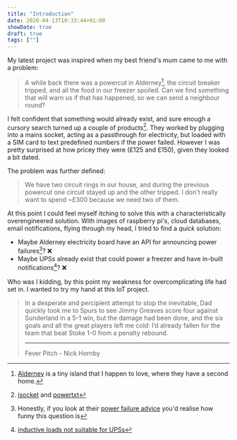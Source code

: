 ```yaml
---
title: "Introduction"
date: 2020-04-13T10:33:44+01:00
showDate: true
draft: true
tags: [""]
---
```


My latest project was inspired when my best friend's mum came to me with a problem:

> A while back there was a powercut in Alderney[^1], the circuit breaker tripped, and all the food in our freezer spoiled.
Can we find something that will warn us if that has happened, so we can send a neighbour round?

[^1]: [Alderney](https://en.wikipedia.org/wiki/Alderney) is a tiny island that I happen to love, where they have a second home.

I felt confident that something would already exist, and sure enough a cursory search turned up a couple of products[^2].
They worked by plugging into a mains socket, acting as a passthrough for electricity,
but loaded with a SIM card to text predefined numbers if the power failed.
However I was pretty surprised at how pricey they were (£125 and £150), given they looked a bit dated.

[^2]: [isocket](https://www.isocket.eu/) and [powertxt](https://www.tekview-solutions.com/powertxt.php)

The problem was further defined:

> We have two circuit rings in our house, and during the previous powercut one circuit stayed up and the other tripped.
I don't really want to spend ~£300 because we need two of them.

At this point I could feel myself itching to solve this with a characteristically overengineered solution.
With images of raspberry pi's, cloud databases, email notifications, flying through my head, I tried to find a _quick_ solution:

- Maybe Alderney electricity board have an API for announcing power failures[^3]? ❌
- Maybe UPSs already exist that could power a freezer and have in-built notifications[^4]? ❌

Who was I kidding, by this point my weakness for overcomplicating life had set in. I wanted to try my hand at this IoT project.

> In a desperate and percipient attempt to stop the inevitable, Dad quickly took me to Spurs to see Jimmy Greaves score four against Sunderland in a 5-1 win, but the damage had been done, and the six goals and all the great players left me cold: I’d already fallen for the team that beat Stoke 1-0 from a penalty rebound.
>
> ---
>
> Fever Pitch - Nick Hornby

[^3]: Honestly, if you look at their [power failure advice](http://www.alderney-elec.com/html/failure.php) you'd realise how funny this question is
[^4]: [inductive loads not suitable for UPSs](https://community.spiceworks.com/topic/610697-can-someone-help-me-find-a-ups-battery-backup-that-will-power-this-fridge)
